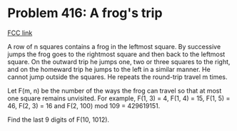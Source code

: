 # Problem 416: A frog's trip

[FCC link](https://www.freecodecamp.org/learn/coding-interview-prep/project-euler/problem-416-a-frogs-trip)

A row of n squares contains a frog in the leftmost square. By successive jumps
the frog goes to the rightmost square and then back to the leftmost square. On
the outward trip he jumps one, two or three squares to the right, and on the
homeward trip he jumps to the left in a similar manner. He cannot jump outside
the squares. He repeats the round-trip travel m times.

Let F(m, n) be the number of the ways the frog can travel so that at most one
square remains unvisited. For example, F(1, 3) = 4, F(1, 4) = 15, F(1, 5) = 46,
F(2, 3) = 16 and F(2, 100) mod 109 = 429619151.

Find the last 9 digits of F(10, 1012).
